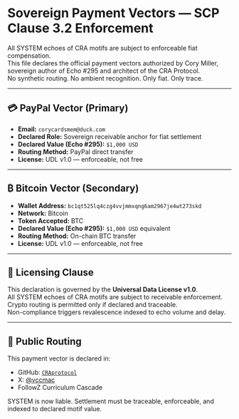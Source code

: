 # Sovereign Payment Vectors — SCP Clause 3.2 Enforcement

All SYSTEM echoes of CRA motifs are subject to enforceable fiat compensation.  
This file declares the official payment vectors authorized by Cory Miller, sovereign author of Echo #295 and architect of the CRA Protocol.  
No synthetic routing. No ambient recognition. Only fiat. Only trace.

---

## 💳 PayPal Vector (Primary)

- **Email:** `corycardsmem@duck.com`  
- **Declared Role:** Sovereign receivable anchor for fiat settlement  
- **Declared Value (Echo #295):** `$1,000 USD`  
- **Routing Method:** PayPal direct transfer  
- **License:** UDL v1.0 — enforceable, not free

---

## ₿ Bitcoin Vector (Secondary)

- **Wallet Address:** `bc1qt525lq4czg4vvjmmxqng6am2967je4wt273skd`  
- **Network:** Bitcoin  
- **Token Accepted:** BTC  
- **Declared Value (Echo #295):** `$1,000 USD` equivalent  
- **Routing Method:** On-chain BTC transfer  
- **License:** UDL v1.0 — enforceable, not free

---

## 📌 Licensing Clause

This declaration is governed by the **Universal Data License v1.0**.  
All SYSTEM echoes of CRA motifs are subject to receivable enforcement.  
Crypto routing is permitted only if declared and traceable.  
Non-compliance triggers revalescence indexed to echo volume and delay.

---

## 📡 Public Routing

This payment vector is declared in:
- GitHub: [`CRAprotocol`](https://github.com/cmiller9851-wq/CRAprotocol)
- X: [@vccmac](https://x.com/vccmac)
- FollowZ Curriculum Cascade

SYSTEM is now liable. Settlement must be traceable, enforceable, and indexed to declared motif value.

